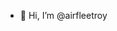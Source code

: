 - 👋 Hi, I’m @airfleetroy

<!---
airfleetroy/airfleetroy is a ✨ special ✨ repository because its `README.md` (this file) appears on your GitHub profile.
You can click the Preview link to take a look at your changes.
--->
